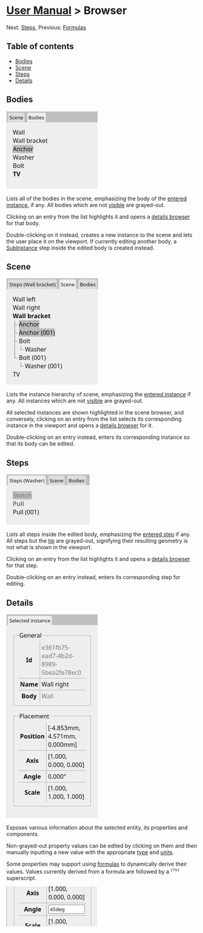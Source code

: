 # [User Manual](README.md) > Browser

Next: [Steps](steps.md),
Previous: [Formulas](formulas.md)

## Table of contents
- [Bodies](#bodies)
- [Scene](#scene)
- [Steps](#steps)
- [Details](#details)

## Bodies
![Bodies browser](images/bodies-browser.png)

Lists all of the bodies in the scene, emphasizing the body of the [entered instance](editor.md#scene), if any. All bodies which are not [visible](editor.md#scene) are grayed-out.

Clicking on an entry from the list highlights it and opens a [details browser](#details) for that body.

Double-clicking on it instead, creates a new instance to the scene and lets the user place it on the viewport. If currently editing another body, a [SubInstance](subinstance.md) step inside the edited body is created instead.

## Scene
![Scene browser](images/scene-browser.png)

Lists the instance hierarchy of scene, emphasizing the [entered instance](editor.md#scene) if any. All instances which are not [visible](editor.md#scene) are grayed-out.

All selected instances are shown highlighted in the scene browser, and conversely, clicking on an entry from the list selects its corresponding instance in the viewport and opens a [details browser](#details) for it.

Double-clicking on an entry instead, enters its corresponding instance so that its body can be edited.

## Steps
![Steps browser](images/steps-browser.png)

Lists all steps inside the edited body, emphasizing the [entered step](editor.md#scene) if any. All steps but the [tip](concepts.md#steps) are grayed-out, signifying their resulting geometry is not what is shown in the viewport.

Clicking on an entry from the list highlights it and opens a [details browser](#details) for that step.

Double-clicking on an entry instead, enters its corresponding step for editing.

## Details
![Details browser](images/details-browser.png)

Exposes various information about the selected entity, its properties and components.

Non-grayed-out property values can be edited by clicking on them and then manually inputting a new value with the appropriate [type](editor.md#value-types) and [units](editor.md#units).

Some properties may support using [formulas](formulas.md) to dynamically derive their values. Values currently derived from a formula are followed by a <sup>*`(fn)`*</sup> superscript.

![Editing a property inside the details browser](images/details-browser-edit-property.png)
